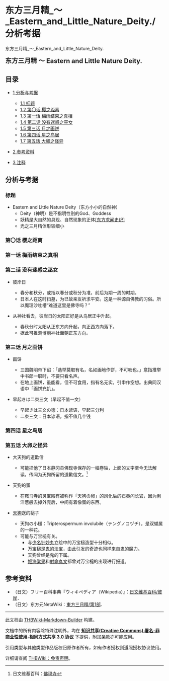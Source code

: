 # 东方三月精_～_Eastern_and_Little_Nature_Deity./分析考据

<!-- source html: G:\repos\THBWiki-Markdown-Builder\THBWikiMarkdown\Temp\main\2\2f\ns0%3A%E4%B8%9C%E6%96%B9%E4%B8%89%E6%9C%88%E7%B2%BE_%EF%BD%9E_Eastern_and_Little_Nature_Deity%2E%2F%E5%88%86%E6%9E%90%E8%80%83%E6%8D%AE.html -->

东方三月精_～_Eastern_and_Little_Nature_Deity.

  
 **<big><big>东方三月精 ～ Eastern and Little Nature Deity.</big></big>** 
  

## 目录

- [1 分析与考据](#分析与考据)

  - [1.1 标题](#标题)
  - [1.2 第〇话 樱之距离](#第〇话_樱之距离)
  - [1.3 第一话 梅雨结束之真相](#第一话_梅雨结束之真相)
  - [1.4 第二话 没有迷惑之巫女](#第二话_没有迷惑之巫女)
  - [1.5 第三话 月之画饼](#第三话_月之画饼)
  - [1.6 第四话 星之鸟居](#第四话_星之鸟居)
  - [1.7 第五话 大卵之怪异](#第五话_大卵之怪异)



- [2 参考资料](#参考资料)
- [3 注释](#注释)




## 分析与考据
### 标题
- Eastern and Little Nature Deity（东方小小的自然神）
  - Deity（神明）是不指明性別的God、Goddess
  - 妖精是大自然的具现、自然现象的正体[&#91;东方求闻史纪&#93;](./东方求闻史纪-妖精.md)
  - 光之三月精体形较细小


### 第〇话 樱之距离
### 第一话 梅雨结束之真相
### 第二话 没有迷惑之巫女
- 彼岸日
  - 春分和秋分，或指以春分或秋分为准，前后为期一周的时期。
  - 日本人在这时扫墓，为已故亲友祈求平安。这是一种源自佛教的习俗。所以魔理沙吐槽“难道这里是佛寺吗？”

- 从神社看去，彼岸日的太阳正好是从鸟居正中升起。
  - 春秋分时太阳从正东方向升起，向正西方向落下。
  - 据此可推测博丽神社面朝正东方向。


### 第三话 月之画饼
- 画饼
  - 三国魏明帝下诏：「选举莫取有名，名如画地作饼，不可啖也。」意指推举中书郎一职时，不要只看名声。
  - 在地上画饼，虽能看，但不可食用，指有名无实，引申作空想。出典同汉语中「画饼充饥」。

- 早起きは二束三文（早起不值一文）
  - 早起きは三文の徳：日本谚语，早起三分利
  - 二束三文：日本谚语，指不值几个钱


### 第四话 星之鸟居
### 第五话 大卵之怪异
- 大天狗的道歉信
  - 可能捏他了日本静冈县佛现寺保存的一幅卷轴，上面的文字至今无法解读，传闻为天狗所留的道歉信文。[^cite_note-1]

- 天狗的蛋
  - 在鞍马寺的灵宝殿有被称作「天狗の卵」的风化后的石英闪长岩，因为剥洋葱般去掉外壳后，中间有着像蛋的东西。

- [天狗](./天狗.md)送的槌子
  - 天狗の小槌：Tripterospermum involubile（テングノコヅチ），是双蝴属的一种花。
  - 可能与万宝槌有关。
    - 与[少名针妙丸](./少名针妙丸.md)立绘中的万宝槌造型十分相似。
    - 万宝槌是[鬼](./鬼.md)的法宝，由此引发的奇迹也同样来自鬼的魔力。
    - 天狗曾经是鬼的下属。
    - [姬海棠果](./姬海棠果.md)和[射命丸文](./射命丸文.md)都曾对万宝槌的出现进行报道。



## 参考资料
- （日文）フリー百科事典『ウィキペディア（Wikipedia）』：[日文维基百科/彼岸](https://ja.wikipedia.org/wiki/彼岸)．
- （日文）东方元NetaWiki：[東方三月精/第1部](https://seesaawiki.jp/toho-motoneta_2nd/d/����������/��1��)．


[^cite_note-1]: 日文维基百科：[佛現寺](https://en.wikipedia.org/wiki/ja:佛現寺)





---

此文档由 [THBWiki-Markdown-Builder](https://github.com/Delsin-Yu/THBWiki-Markdown-Builder) 构建。

文档中的所有内容除特殊注明外，均在 [**知识共享(Creative Commons) 署名-非商业性使用-相同方式共享 3.0 协议**](https://creativecommons.org/licenses/by-sa/3.0/deed.zh-hans) 下提供，附加条款亦可能应用。

引用类型与其他类型作品版权归原作者所有，如有作者授权则遵照授权协议使用。

详细请查阅 [THBWiki：免责声明](https://thbwiki.cc/THBWiki:%E5%85%8D%E8%B4%A3%E5%A3%B0%E6%98%8E)。


